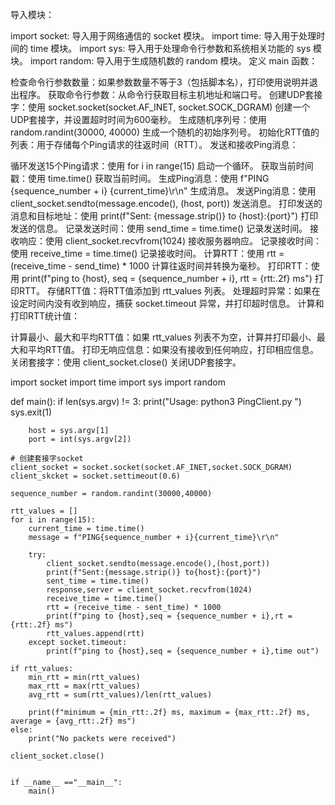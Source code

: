 导入模块：

import socket: 导入用于网络通信的 socket 模块。
import time: 导入用于处理时间的 time 模块。
import sys: 导入用于处理命令行参数和系统相关功能的 sys 模块。
import random: 导入用于生成随机数的 random 模块。
定义 main 函数：

检查命令行参数数量：如果参数数量不等于3（包括脚本名），打印使用说明并退出程序。
获取命令行参数：从命令行获取目标主机地址和端口号。
创建UDP套接字：使用 socket.socket(socket.AF_INET, socket.SOCK_DGRAM) 创建一个UDP套接字，并设置超时时间为600毫秒。
生成随机序列号：使用 random.randint(30000, 40000) 生成一个随机的初始序列号。
初始化RTT值的列表：用于存储每个Ping请求的往返时间（RTT）。
发送和接收Ping消息：

循环发送15个Ping请求：使用 for i in range(15) 启动一个循环。
获取当前时间戳：使用 time.time() 获取当前时间。
生成Ping消息：使用 f"PING {sequence_number + i} {current_time}\r\n" 生成消息。
发送Ping消息：使用 client_socket.sendto(message.encode(), (host, port)) 发送消息。
打印发送的消息和目标地址：使用 print(f"Sent: {message.strip()} to {host}:{port}") 打印发送的信息。
记录发送时间：使用 send_time = time.time() 记录发送时间。
接收响应：使用 client_socket.recvfrom(1024) 接收服务器响应。
记录接收时间：使用 receive_time = time.time() 记录接收时间。
计算RTT：使用 rtt = (receive_time - send_time) * 1000 计算往返时间并转换为毫秒。
打印RTT：使用 print(f"ping to {host}, seq = {sequence_number + i}, rtt = {rtt:.2f} ms") 打印RTT。
存储RTT值：将RTT值添加到 rtt_values 列表。
处理超时异常：如果在设定时间内没有收到响应，捕获 socket.timeout 异常，并打印超时信息。
计算和打印RTT统计值：

计算最小、最大和平均RTT值：如果 rtt_values 列表不为空，计算并打印最小、最大和平均RTT值。
打印无响应信息：如果没有接收到任何响应，打印相应信息。
关闭套接字：使用 client_socket.close() 关闭UDP套接字。

import socket
import time
import sys
import random

def main():
    if len(sys.argv) != 3:
        print("Usage: python3 PingClient.py <host> <port>")
        sys.exit(1)

        host = sys.argv[1]
        port = int(sys.argv[2])
    
    # 创建套接字socket
    client_socket = socket.socket(socket.AF_INET,socket.SOCK_DGRAM)
    client_skcket = socket.settimeout(0.6)

    sequence_number = random.randint(30000,40000)

    rtt_values = []
    for i in range(15):
        current_time = time.time()
        message = f"PING{sequence_number + i}{current_time}\r\n"

        try:
            client_socket.sendto(message.encode(),(host,port))
            print(f"Sent:{message.strip()} to{host}:{port}")
            sent_time = time.time()
            response,server = client_socket.recvfrom(1024)
            receive_time = time.time()
            rtt = (receive_time - sent_time) * 1000
            print(f"ping to {host},seq = {sequence_number + i},rt = {rtt:.2f} ms")
            rtt_values.append(rtt)
        except socket.timeout:
            print(f"ping to {host},seq = {sequence_number + i},time out")
        
    if rtt_values:
        min_rtt = min(rtt_values)
        max_rtt = max(rtt_values)
        avg_rtt = sum(rtt_values)/len(rtt_values)

        print(f"minimum = {min_rtt:.2f} ms, maximum = {max_rtt:.2f} ms, average = {avg_rtt:.2f} ms")
    else:
        print("No packets were received")
    
    client_socket.close()


    if __name__ =="__main__":
        main() 